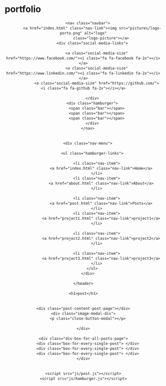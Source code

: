 # portfolio


<header class="header-hamburger">

        <nav class="navbar">
            <a href="index.html" class="nav-link"><img src="pictures/logo-porto.png" alt="logo"
                    class="logo-picture"></a>
            <div class="social-media-links">

                <a class="social-media-size" href="https://www.facebook.com/"><i class="fa fa-facebook fa-2x"></i></a>
                <a class="social-media-size" href="https://www.linkedin.com/"><i class="fa fa-linkedin fa-2x"></i></a>
                <a class="social-media-size" href="https://github.com/"> <i class="fa fa-github fa-2x"></i></a>

            </div>
            <div class="hamburger">
                <span class="bar"></span>
                <span class="bar"></span>
                <span class="bar"></span>
            </div>
        </nav>


        <div class="nav-menu">

            <ul class="hamburger-links">

                <li class="nav-item">
                    <a href="index.html" class="nav-link">Home</a>
                </li>
                <li class="nav-item">
                    <a href="about.html" class="nav-link">About</a>
                </li>

                <li class="nav-item">
                    <a href="post.html" class="nav-link">Posts</a>
                </li>
                <li class="nav-item">
                    <a href="project1.html" class="nav-link">project1</a>
                </li>

                <li class="nav-item">
                    <a href="project2.html" class="nav-link">project2</a>
                </li>

                <li class="nav-item">
                    <a href="project3.html" class="nav-link">project3</a>
                </li>
            </ul>
        </div>

    </header>

    <h1>post</h1>


    <div class="post-content-post-page"></div>
    <div class="image-modal-div">
        <p class="close-button-modal"></p>

    </div>

    <div class="div-box-for-all-posts-page">
        <div class="box-for-every-single-post"> </div>
        <div class="box-for-every-single-post"> </div>
        <div class="box-for-every-single-post"> </div>
    </div>


    <script src="js/post.js"></script>
    <script src="js/hamburger.js"></script>
